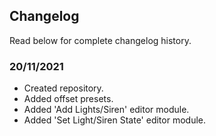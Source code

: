 ## Changelog
Read below for complete changelog history.

### 20/11/2021
- Created repository.
- Added offset presets.
- Added 'Add Lights/Siren' editor module.
- Added 'Set Light/Siren State' editor module.